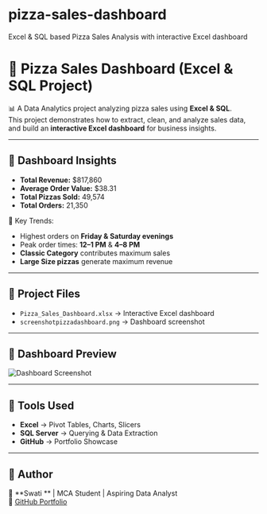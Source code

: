 # pizza-sales-dashboard
Excel &amp; SQL based Pizza Sales Analysis with interactive Excel dashboard
# 🍕 Pizza Sales Dashboard (Excel & SQL Project)

📊 A Data Analytics project analyzing pizza sales using **Excel & SQL**.  
This project demonstrates how to extract, clean, and analyze sales data, and build an **interactive Excel dashboard** for business insights.  

---

## 🔹 Dashboard Insights
- **Total Revenue:** $817,860  
- **Average Order Value:** $38.31  
- **Total Pizzas Sold:** 49,574  
- **Total Orders:** 21,350  

📌 Key Trends:
- Highest orders on **Friday & Saturday evenings**  
- Peak order times: **12–1 PM** & **4–8 PM**  
- **Classic Category** contributes maximum sales  
- **Large Size pizzas** generate maximum revenue  

---

## 📂 Project Files
- `Pizza_Sales_Dashboard.xlsx` → Interactive Excel dashboard  
- `screenshotpizzadashboard.png` → Dashboard screenshot  

---

## 📸 Dashboard Preview
![Dashboard Screenshot](screenshotpizzadashboard.png)

---

## 🚀 Tools Used
- **Excel** → Pivot Tables, Charts, Slicers  
- **SQL Server** → Querying & Data Extraction  
- **GitHub** → Portfolio Showcase  

---

## 🙌 Author
👩 **Swati ** | MCA Student | Aspiring Data Analyst    
🔗 [GitHub Portfolio](https://github.com/Swati4300)
